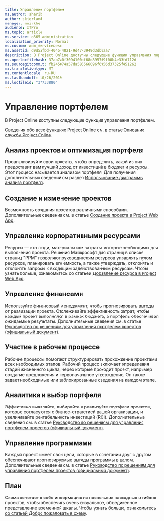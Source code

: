 ```yaml
---
title: Управление портфелем
ms.author: sharik
author: skjerland
manager: mnirkhe
audience: ITPro
ms.topic: article
ms.service: o365-administration
localization_priority: Normal
ms.custom: Adm_ServiceDesc
ms.assetid: d9d5afbd-4045-4821-9d47-3949d3dbbaa7
description: В Project Online доступны следующие функции управления портфелем.
ms.openlocfilehash: 37ab7a0f3094100bf68d895769f00b4e33fd712d
ms.sourcegitcommit: fb245074a57da585566096f6956d37325f451262
ms.translationtype: MT
ms.contentlocale: ru-RU
ms.lasthandoff: 10/26/2019
ms.locfileid: "37733880"
---
```

# <a name="portfolio-management"></a>Управление портфелем

В Project Online доступны следующие функции управления портфелем.
  
Сведения обо всех функциях Project Online см. в статье [Описание службы Project Online](project-online-service-description.md).
  
## <a name="analyze-projects-and-optimize-portfolio"></a>Анализ проектов и оптимизация портфеля

Проанализируйте свои проекты, чтобы определить, какой из них предоставит вам лучший доход от инвестиций в бюджет и ресурсы. Этот процесс называется анализом портфеля. Для получения дополнительных сведений см раздел [Использование диаграммы анализа портфеля](https://go.microsoft.com/fwlink/?LinkID=823665&amp;clcid=0x409).
  
## <a name="create-and-edit-projects"></a>Создание и изменение проектов

Возможность создания проектов различными способами. Дополнительные сведения см. в статье [Создание проекта в Project Web App](https://go.microsoft.com/fwlink/?LinkID=746895&amp;clcid=0x409).
  
## <a name="enterprise-resource-management"></a>Управление корпоративными ресурсами

Ресурсы — это люди, материалы или затраты, которые необходимы для выполнения проекта. Решения Майкрософт для страниц в списке страниц "PPM" позволяют руководителям ресурсов управлять пулом ресурсов, планировать его емкость, а также утверждать, отклонять и отклонять запросы к входящим задействованным ресурсам. Чтобы узнать больше, ознакомьтесь со статьей [Добавление ресурса в Project Web App](https://go.microsoft.com/fwlink/p/?LinkId=271320).
  
## <a name="financial-management"></a>Управление финансами

Используйте финансовый менеджмент, чтобы прогнозировать выгоды от реализации проекта. Отслеживайте эффективность затрат, чтобы каждый проект выполнялся в рамках бюджета, а портфель обеспечивал ожидаемые результаты. Дополнительные сведения см. в статье [Руководство по решениям для управления портфелем проектов (официальный документ)](https://go.microsoft.com/fwlink/p/?LinkId=402633).
  
## <a name="participate-in-workflow"></a>Участие в рабочем процессе

Рабочие процессы помогают структурировать прохождение проектами всех необходимых этапов. Рабочий процесс включает определения стадий жизненного цикла, через которые проходит проект, например создание предложения и первоначальное утверждение. Он также задает необходимые или заблокированные сведения на каждом этапе.
  
## <a name="portfolio-analytics-and-selection"></a>Аналитика и выбор портфеля

Эффективно выявляйте, выбирайте и реализуйте портфели проектов, которые согласуются с бизнес-стратегией вашей организации, и увеличивайте рентабельность инвестиций (ROI). Дополнительные сведения см. в статье [Руководство по решениям для управления портфелем проектов (официальный документ)](https://go.microsoft.com/fwlink/p/?LinkId=402633).
  
## <a name="program-management"></a>Управление программами

Каждый проект имеет свои цели, которые в сочетании друг с другом обеспечивают прогнозируемые выгоды программы в целом. Дополнительные сведения см. в статье [Руководство по решениям для управления портфелем проектов (официальный документ)](https://go.microsoft.com/fwlink/p/?LinkId=402633).
  
## <a name="roadmap"></a>План

Схема сочетает в себе информацию из нескольких каскадных и гибких проектов, чтобы обеспечить очень визуальное, объединенное представление временной шкалы. Чтобы узнать больше, ознакомьтесь [со статьей Добро пожаловать в схему](https://support.office.com/article/video-welcome-to-roadmap-57764149-51b8-468f-a50d-9ea6a4fd835a).

